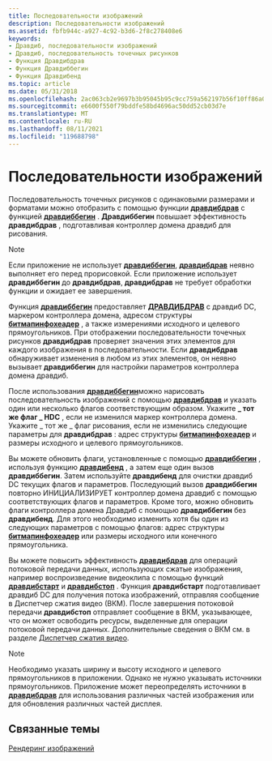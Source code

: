 ```yaml
---
title: Последовательности изображений
description: Последовательности изображений
ms.assetid: fbfb944c-a927-4c92-b3d6-2f8c278408e6
keywords:
- Дравдиб, последовательности изображений
- Дравдиб, последовательность точечных рисунков
- Функция Дравдибдрав
- Функция Дравдиббегин
- Функция Дравдибенд
ms.topic: article
ms.date: 05/31/2018
ms.openlocfilehash: 2ac063cb2e9697b3b95045b95c9cc759a562197b56f10ff86a076ddcfa9a72cf
ms.sourcegitcommit: e6600f550f79bddfe58bd4696ac50dd52cb03d7e
ms.translationtype: MT
ms.contentlocale: ru-RU
ms.lasthandoff: 08/11/2021
ms.locfileid: "119688798"
---
```

# <a name="sequences-of-images"></a>Последовательности изображений

Последовательность точечных рисунков с одинаковыми размерами и форматами можно отобразить с помощью функции [**дравдибдрав**](/windows/desktop/api/Vfw/nf-vfw-drawdibdraw) с функцией [**дравдиббегин**](/windows/desktop/api/Vfw/nf-vfw-drawdibbegin) . **Дравдиббегин** повышает эффективность **дравдибдрав** , подготавливая контроллер домена дравдиб для рисования.

> [!Note]  
> Если приложение не использует [**дравдиббегин**](/windows/desktop/api/Vfw/nf-vfw-drawdibbegin), [**дравдибдрав**](/windows/desktop/api/Vfw/nf-vfw-drawdibdraw) неявно выполняет его перед прорисовкой. Если приложение использует **дравдиббегин** до **дравдибдрав**, **дравдибдрав** не требует обработки функции и ожидает ее завершения.

 

Функция [**дравдиббегин**](/windows/desktop/api/Vfw/nf-vfw-drawdibbegin) предоставляет [**ДРАВДИБДРАВ**](/windows/desktop/api/Vfw/nf-vfw-drawdibdraw) с дравдиб DC, маркером контроллера домена, адресом структуры [**битмапинфохеадер**](/windows/win32/api/wingdi/ns-wingdi-bitmapinfoheader) , а также измерениями исходного и целевого прямоугольников. При отображении последовательности точечных рисунков **дравдибдрав** проверяет значения этих элементов для каждого изображения в последовательности. Если **дравдибдрав** обнаруживает изменения в любом из этих элементов, он неявно вызывает **дравдиббегин** для настройки параметров контроллера домена дравдиб.

После использования [**дравдиббегин**](/windows/desktop/api/Vfw/nf-vfw-drawdibbegin)можно нарисовать последовательность изображений с помощью [**дравдибдрав**](/windows/desktop/api/Vfw/nf-vfw-drawdibdraw) и указать один или несколько флагов соответствующим образом. Укажите **\_ тот же флаг \_ HDC** , если не изменился маркер контроллера домена. Укажите \_ тот же \_ флаг рисования, если не изменились следующие параметры для **дравдибдрав** : адрес структуры [**битмапинфохеадер**](/windows/win32/api/wingdi/ns-wingdi-bitmapinfoheader) и размеры исходного и целевого прямоугольников.

Вы можете обновить флаги, установленные с помощью [**дравдиббегин**](/windows/desktop/api/Vfw/nf-vfw-drawdibbegin) , используя функцию [**дравдибенд**](/windows/desktop/api/Vfw/nf-vfw-drawdibend) , а затем еще один вызов **дравдиббегин**. Затем используйте **дравдибенд** для очистки дравдиб DC текущих флагов и параметров. Последующий вызов **дравдиббегин** повторно ИНИЦИАЛИЗИРУЕТ контроллер домена дравдиб с помощью соответствующих флагов и параметров. Кроме того, можно обновить флаги контроллера домена Дравдиб с помощью **дравдиббегин** без **дравдибенд**. Для этого необходимо изменить хотя бы один из следующих параметров с помощью флагов: адрес структуры [**битмапинфохеадер**](/windows/win32/api/wingdi/ns-wingdi-bitmapinfoheader) или размеры исходного или конечного прямоугольника.

Вы можете повысить эффективность [**дравдибдрав**](/windows/desktop/api/Vfw/nf-vfw-drawdibdraw) для операций потоковой передачи данных, использующих сжатые изображения, например воспроизведение видеоклипа с помощью функций [**дравдибстарт**](/windows/desktop/api/Vfw/nf-vfw-drawdibstart) и [**дравдибстоп**](/windows/desktop/api/Vfw/nf-vfw-drawdibstop) . Функция **дравдибстарт** подготавливает дравдиб DC для получения потока изображений, отправляя сообщение в Диспетчер сжатия видео (ВКМ). После завершения потоковой передачи **дравдибстоп** отправляет сообщение в ВКМ, указывающее, что он может освободить ресурсы, выделенные для операции потоковой передачи данных. Дополнительные сведения о ВКМ см. в разделе [Диспетчер сжатия видео](video-compression-manager.md).

> [!Note]  
> Необходимо указать ширину и высоту исходного и целевого прямоугольников в приложении. Однако не нужно указывать источники прямоугольников. Приложение может переопределять источники в [**дравдибдрав**](/windows/desktop/api/Vfw/nf-vfw-drawdibdraw) для использования различных частей изображения или для обновления различных частей дисплея.

 

## <a name="related-topics"></a>Связанные темы

<dl> <dt>

[Рендеринг изображений](image-rendering.md)
</dt> </dl>

 

 